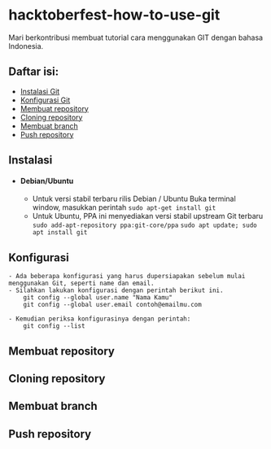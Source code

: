 # hacktoberfest-how-to-use-git
Mari berkontribusi membuat tutorial cara menggunakan GIT dengan bahasa Indonesia.

## Daftar isi:

- [Instalasi Git](#instalasi)
- [Konfigurasi Git](#konfigurasi)
- [Membuat repository](#membuat-repository)
- [Cloning repository](#cloning-repository)
- [Membuat branch](#membuat-branch)
- [Push repository](#push-repository)

## Instalasi

- #### Debian/Ubuntu
    - Untuk versi stabil terbaru rilis Debian / Ubuntu
        Buka terminal window, masukkan perintah
        `sudo apt-get install git`
    - Untuk Ubuntu, PPA ini menyediakan versi stabil upstream Git terbaru
        `sudo add-apt-repository ppa:git-core/ppa` 
        `sudo apt update; sudo apt install git`


## Konfigurasi
    - Ada beberapa konfigurasi yang harus dupersiapakan sebelum mulai menggunakan Git, seperti name dan email. 
    - Silahkan lakukan konfigurasi dengan perintah berikut ini. 
        git config --global user.name "Nama Kamu"
        git config --global user.email contoh@emailmu.com
    
    - Kemudian periksa konfigurasinya dengan perintah:
        git config --list


## Membuat repository

## Cloning repository

## Membuat branch

## Push repository
